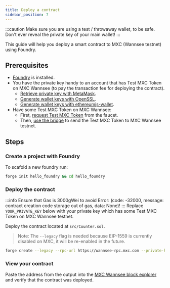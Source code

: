 ```yaml
---
title: Deploy a contract
sidebar_position: 7
---
```

:::caution
Make sure you are using a test / throwaway wallet, to be safe. Don't ever reveal the private key of your main wallet!
:::

This guide will help you deploy a smart contract to MXC (Wannsee testnet) using Foundry.

## Prerequisites

- [Foundry](https://book.getfoundry.sh/getting-started/installation) is installed.
- You have the private key handy to an account that has Test MXC Token on MXC Wannsee (to pay the transaction fee for deploying the contract).
    - [Retrieve private key with MetaMask](https://support.metamask.io/hc/en-us/articles/360015289632-How-to-export-an-account-s-private-key#:~:text=On%20the%20account%20page%2C%20click,click%20%E2%80%9CConfirm%E2%80%9D%20to%20proceed.).
    - [Generate wallet keys with OpenSSL](https://gist.github.com/miguelmota/3793b160992b4ea0b616497b8e5aee2f).
    - [Generate wallet keys with ethereumjs-wallet](https://piyopiyo.medium.com/how-to-generate-ethereum-private-key-and-address-in-local-offline-environment-90294308593c).
- Have some Test MXC Token on MXC Wannsee:
    - First, [request Test MXC Token](/docs/Tutorials/receive-tokens) from the faucet.
    - Then, [use the bridge](/docs/Tutorials/use-the-bridge) to send the Test MXC Token to MXC Wannsee testnet.

## Steps

### Create a project with Foundry
To scafold a new foundry run:
```sh
forge init hello_foundry && cd hello_foundry
```

### Deploy the contract
:::info
Ensure that Gas is 3000gWei to avoid Error: (code: -32000, message: contract creation code storage out of gas, data: None)!
:::
Replace `YOUR_PRIVATE_KEY` below with your private key which has some Test MXC Token on MXC Wannsee testnet.

Deploy the contract located at `src/Counter.sol`.

> Note: The `--legacy` flag is needed because EIP-1559 is currently disabled on MXC, it will be re-enabled in the future.
```sh
forge create --legacy --rpc-url https://wannsee-rpc.mxc.com --private-key YOUR_PRIVATE_KEY src/Counter.sol:Counter
```

### View your contract
Paste the address from the output into the [MXC Wannsee block explorer](https://wannsee-explorer.mxc.com) and verify that the contract was deployed.
